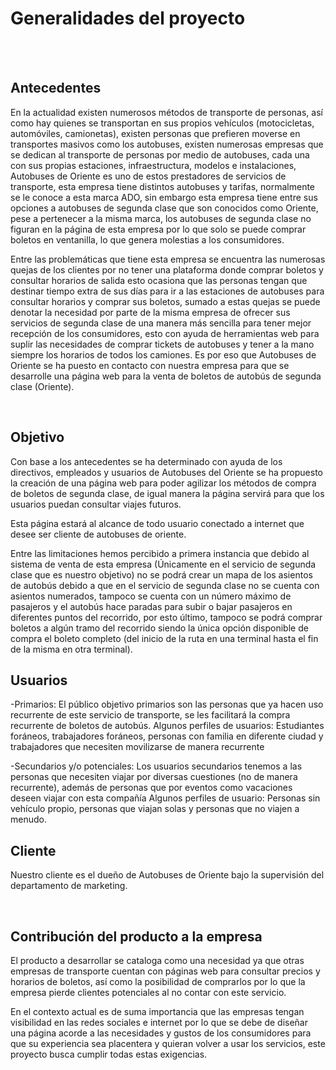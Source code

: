 <h1>Generalidades del proyecto</h1><br><br>

<h2>Antecedentes</h2>
<p> En la actualidad existen numerosos métodos de transporte de personas, así como hay quienes se transportan en sus propios vehículos (motocicletas, automóviles, camionetas), existen personas que prefieren moverse en transportes masivos como los autobuses, existen numerosas empresas que se dedican al transporte de personas por medio de autobuses, cada una con sus propias estaciones, infraestructura, modelos e instalaciones, Autobuses de Oriente es uno de estos prestadores de servicios de transporte, esta empresa tiene distintos autobuses y tarifas, normalmente se le conoce a esta marca ADO, sin embargo esta empresa tiene entre sus opciones a autobuses de segunda clase que son conocidos como Oriente, pese a pertenecer a la misma marca, los autobuses de segunda clase no figuran en la página de esta empresa por lo que solo se puede comprar boletos en ventanilla, lo que genera molestias a los consumidores.</p>

<p>Entre las problemáticas que tiene esta empresa se encuentra las numerosas quejas de los clientes por no tener una plataforma donde comprar boletos y consultar horarios de salida esto ocasiona que las personas tengan que destinar tiempo extra de sus días para ir a las estaciones de autobuses para consultar horarios y comprar sus boletos, sumado a estas quejas se puede denotar la necesidad por parte de la misma empresa de ofrecer sus servicios de segunda clase de una manera más sencilla para tener mejor recepción de los consumidores, esto con ayuda de herramientas web para suplir las necesidades de comprar tickets de autobuses y tener a la mano siempre los horarios de todos los camiones. Es por eso que Autobuses de Oriente se ha puesto en contacto con nuestra empresa para que se desarrolle una página web para la venta de boletos de autobús de segunda clase (Oriente).</p>
<br>

<h2>Objetivo</h2>
<p>Con base a los antecedentes se ha determinado con ayuda de los directivos, empleados y usuarios de Autobuses del Oriente se ha propuesto la creación de una página web para poder agilizar los métodos de compra de boletos de segunda clase, de igual manera la página servirá para que los usuarios puedan consultar viajes futuros.</p>
<p>Esta página estará al alcance de todo usuario conectado a internet que desee ser cliente de autobuses de oriente.</p>
<p>Entre las limitaciones hemos percibido a primera instancia que debido al sistema de venta de esta empresa (Únicamente en el servicio de segunda clase que es nuestro objetivo) no se podrá crear un mapa de los asientos de autobús debido a que en el servicio de segunda clase no se cuenta con asientos numerados, tampoco se cuenta con un número máximo de pasajeros y el autobús hace paradas para subir o bajar pasajeros en diferentes puntos del recorrido, por esto último, tampoco se podrá comprar boletos a algún tramo del recorrido siendo la única opción disponible de compra el boleto completo (del inicio de la ruta en una terminal hasta el fin de la misma en otra terminal).</p>

<h2>Usuarios</h2>
<p>-Primarios: El público objetivo primarios son las personas que ya hacen uso recurrente de este servicio de transporte, se les facilitará la compra recurrente de boletos de autobús. 
Algunos perfiles de usuarios: Estudiantes foráneos, trabajadores foráneos, personas con familia en diferente ciudad y trabajadores que necesiten movilizarse de manera recurrente
</p>
<p>-Secundarios y/o potenciales: Los usuarios secundarios tenemos a las personas que necesiten viajar por diversas cuestiones (no de manera recurrente), además de personas que por eventos como vacaciones deseen viajar con esta compañía
Algunos perfiles de usuario: Personas sin vehículo propio, personas que viajan solas y personas que no viajen a menudo.
</p>


<h2>Cliente</h2>
<p>Nuestro cliente es el dueño de Autobuses de Oriente bajo la supervisión del departamento de marketing.</p><br>

<h2>Contribución del producto a la empresa</h2>
<p>El producto a desarrollar se cataloga como una necesidad ya que otras empresas de transporte cuentan con páginas web para consultar precios y horarios de boletos, así como la posibilidad de comprarlos por lo que la empresa pierde clientes potenciales al no contar con este servicio. </p>
<p>En el contexto actual es de suma importancia que las empresas tengan visibilidad en las redes sociales e internet por lo que se debe de diseñar una página acorde a las necesidades y gustos de los consumidores para que su experiencia sea placentera y quieran volver a usar los servicios, este proyecto busca cumplir todas estas exigencias. </p>
